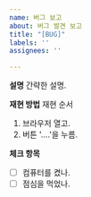 ```yaml
---
name: 버그 보고
about: 버그 발견 보고
title: "[BUG]"
labels: ''
assignees: ''

---
```


**설명**
간략한 설명.

**재현 방법**
재현 순서
1. 브라우저 열고.
2. 버튼 '....'을 누름.

**체크 항목**
- [ ] 컴퓨터를 켰나.
- [ ] 점심을 먹었나.
